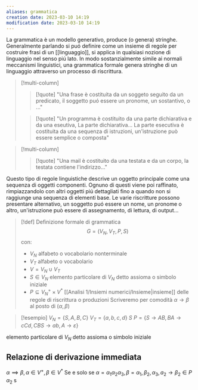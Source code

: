 ```yaml
---
aliases: grammatica
creation date: 2023-03-10 14:19
modification date: 2023-03-10 14:19
---
```

La grammatica è un modello generativo, produce (o genera) stringhe. Generalmente parlando si puó definire come un insieme di regole per costruire frasi di un [[linguaggio]], si applica in qualsiasi nozione di linguaggio nel senso piú lato.
In modo sostanzialmente simile ai normali meccanismi linguistici, una grammatica formale genera stringhe di un linguaggio attraverso un processo di riscrittura.



>[!multi-column]
>
>>[!quote]
>> "Una frase è costituita da un soggeto seguito da un predicato, il soggetto puó essere un pronome, un sostantivo, o ..."
>
>>[!quote]
>>"Un programma è costituito da una parte dichiarativa e da una eseutiva,
>>La parte dichiarativa...
>>La parte esecutiva è costituita da una sequenza di istruzioni, un'istruzione può essere semplice o composta"
>
>

>[!multi-column]
>
>>[!quote]
>>"Una mail è costituito da una testata e da un corpo, la testata contiene l'indirizzo..."

Questo tipo di regole linguistiche descrive un oggetto principale come una sequenza di oggetti componenti. Ognuno di questi viene poi raffinato, rimpiazzandolo con altri oggetti piú dettagliati fino a quando non si raggiunge una sequenza di elementi base.
Le varie riscritture possono presentare alternativo, un soggetto puó essere un nome, un pronome o altro, un'istruzione può essere di assegnamento, di lettura, di output...

>[!def] Definizione formale di grammatica
> $$
> G = (V_{N},V_{T}, P,S)
>$$
>con:
>- $V_{N}$ alfabeto o vocabolario nonterminale
>- $V_{T}$ alfabeto o vocabolario
>- $V = V_{N} \cup V_{T}$
>- $S \in V_{N}$ elemento particolare di $V_{N}$ detto assioma o simbolo iniziale
>- $P \subseteq V_{N}^+ \times V^*$ [[Analisi 1/Insiemi numerici/Insieme|insieme]] delle regole di riscrittura o produzioni
>Scriveremo per comodità $\alpha \to \beta$ al posto di $(\alpha,\beta)$



>[!esempio]
>$V_{N} = \left\{ S,A,B,C \right\}$
>$V_{T} = \left\{ a,b,c,d \right\}$
>$S$
>$P = \left\{ S \to AB, BA \to cCd, CBS \to ab, A\to \varepsilon \right\}$

elemento particolare di $V_{N}$ detto assioma o simbolo iniziale


## Relazione di derivazione immediata
$\alpha \implies \beta, \alpha \in V^+, \beta \in V^*$
Se e solo se
$\alpha = \alpha_{1}\alpha_{2}\alpha_{3}, \beta = \alpha_{1},\beta_{2}, \alpha_{3}, a_{2} \to \beta_{2} \in P$
$\alpha_{2}$ s